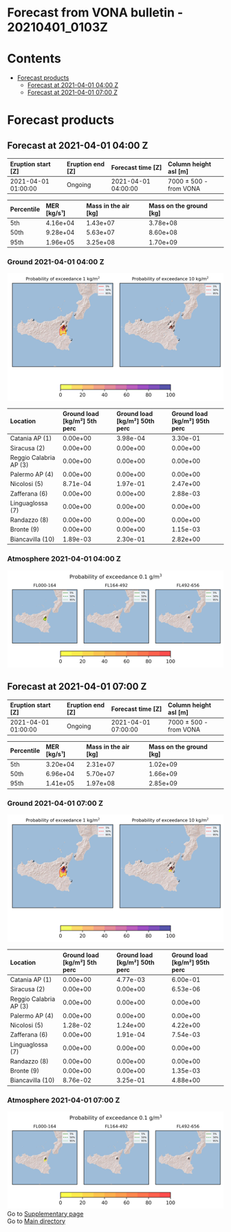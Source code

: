 
Forecast from VONA bulletin - 20210401_0103Z
============================================

Contents
========

* [Forecast products](#forecast-products)
	* [Forecast at 2021-04-01 04:00 Z](#forecast-at-2021-04-01-0400-z)
	* [Forecast at 2021-04-01 07:00 Z](#forecast-at-2021-04-01-0700-z)

# Forecast products

## Forecast at 2021-04-01 04:00 Z
  

|Eruption start [Z]|Eruption end [Z]|Forecast time [Z]|Column height asl [m]|
| :--- | :--- | :--- | :--- |
|2021-04-01 01:00:00|Ongoing|2021-04-01 04:00:00|7000 ± 500 - from VONA|
  
  

|Percentile|MER [kg/s¹]|Mass in the air [kg]|Mass on the ground [kg]|
| :--- | :--- | :--- | :--- |
|5th|4.16e+04|1.43e+07|3.78e+08|
|50th|9.28e+04|5.63e+07|8.60e+08|
|95th|1.96e+05|3.25e+08|1.70e+09|
  

### Ground 2021-04-01 04:00 Z
  
![](./figures/probability_grd_2021_04_01_0400_scenario_1.png)  
  
  
  
  
  
  
  
  
  

|Location|Ground load [kg/m²] 5th perc|Ground load [kg/m²] 50th perc|Ground load [kg/m²] 95th perc|
| :--- | :--- | :--- | :--- |
|Catania AP (1)|0.00e+00|3.98e-04|3.30e-01|
|Siracusa (2)|0.00e+00|0.00e+00|0.00e+00|
|Reggio Calabria AP (3)|0.00e+00|0.00e+00|0.00e+00|
|Palermo AP (4)|0.00e+00|0.00e+00|0.00e+00|
|Nicolosi (5)|8.71e-04|1.97e-01|2.47e+00|
|Zafferana (6)|0.00e+00|0.00e+00|2.88e-03|
|Linguaglossa (7)|0.00e+00|0.00e+00|0.00e+00|
|Randazzo (8)|0.00e+00|0.00e+00|0.00e+00|
|Bronte (9)|0.00e+00|0.00e+00|1.15e-03|
|Biancavilla (10)|1.89e-03|2.30e-01|2.82e+00|
  

### Atmosphere 2021-04-01 04:00 Z
  
![](./figures/probability_air_2021_04_01_0400_scenario_1_conclev_1.png)
## Forecast at 2021-04-01 07:00 Z
  

|Eruption start [Z]|Eruption end [Z]|Forecast time [Z]|Column height asl [m]|
| :--- | :--- | :--- | :--- |
|2021-04-01 01:00:00|Ongoing|2021-04-01 07:00:00|7000 ± 500 - from VONA|
  
  

|Percentile|MER [kg/s¹]|Mass in the air [kg]|Mass on the ground [kg]|
| :--- | :--- | :--- | :--- |
|5th|3.20e+04|2.31e+07|1.02e+09|
|50th|6.96e+04|5.70e+07|1.66e+09|
|95th|1.41e+05|1.97e+08|2.85e+09|
  

### Ground 2021-04-01 07:00 Z
  
![](./figures/probability_grd_2021_04_01_0700_scenario_1.png)  
  
  
  
  
  
  
  
  
  

|Location|Ground load [kg/m²] 5th perc|Ground load [kg/m²] 50th perc|Ground load [kg/m²] 95th perc|
| :--- | :--- | :--- | :--- |
|Catania AP (1)|0.00e+00|4.77e-03|6.00e-01|
|Siracusa (2)|0.00e+00|0.00e+00|6.53e-06|
|Reggio Calabria AP (3)|0.00e+00|0.00e+00|0.00e+00|
|Palermo AP (4)|0.00e+00|0.00e+00|0.00e+00|
|Nicolosi (5)|1.28e-02|1.24e+00|4.22e+00|
|Zafferana (6)|0.00e+00|1.91e-04|7.54e-03|
|Linguaglossa (7)|0.00e+00|0.00e+00|0.00e+00|
|Randazzo (8)|0.00e+00|0.00e+00|0.00e+00|
|Bronte (9)|0.00e+00|0.00e+00|1.35e-03|
|Biancavilla (10)|8.76e-02|3.25e-01|4.88e+00|
  

### Atmosphere 2021-04-01 07:00 Z
  
![](./figures/probability_air_2021_04_01_0700_scenario_1_conclev_1.png)  
Go to [Supplementary page](Supplementary_page.md)  
Go to [Main directory](https://github.com/federicapardini/Real_time_ash_forecast)